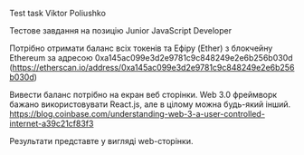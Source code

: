 Test task Viktor Poliushko

Тестове завдання на позицію Junior JavaScript Developer


Потрібно отримати баланс всіх токенів та Eфіру (Ether) з блокчейну Ethereum за адресою 0xa145ac099e3d2e9781c9c848249e2e6b256b030d (https://etherscan.io/address/0xa145ac099e3d2e9781c9c848249e2e6b256b030d)

Вивести баланс потрібно на екран веб сторінки.
Web 3.0 фреймворк бажано використовувати React.js, але в цілому можна будь-який інший.
https://blog.coinbase.com/understanding-web-3-a-user-controlled-internet-a39c21cf83f3

Результати представте у вигляді web-сторінки.
